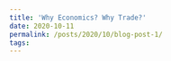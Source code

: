 ```yaml
---
title: 'Why Economics? Why Trade?'
date: 2020-10-11
permalink: /posts/2020/10/blog-post-1/
tags:
---
```



